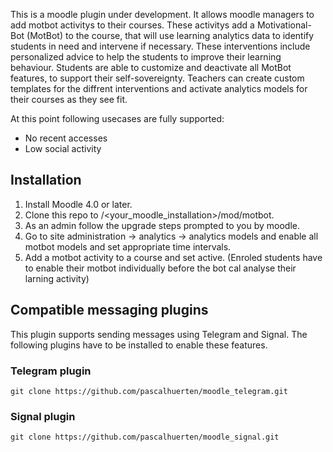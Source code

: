This is a moodle plugin under development. It allows moodle managers to add motbot activitys to their courses. These activitys add a Motivational-Bot (MotBot) to the course, that will use learning analytics data to identify students in need and intervene if necessary.
These interventions include personalized advice to help the students to improve their learning behaviour. Students are able to customize and deactivate all MotBot features, to support their self-sovereignty. Teachers can create custom templates for the diffrent interventions and activate analytics models for their courses as they see fit.

At this point following usecases are fully supported:
- No recent accesses
- Low social activity


## Installation
1. Install Moodle 4.0 or later.
2. Clone this repo to /<your_moodle_installation>/mod/motbot.
3. As an admin follow the upgrade steps prompted to you by moodle.
4. Go to site administration -> analytics -> analytics models and enable all motbot models and set appropriate time intervals.
5. Add a motbot activity to a course and set active. (Enroled students have to enable their motbot individually before the bot cal analyse their larning activity)

## Compatible messaging plugins
This plugin supports sending messages using Telegram and Signal. The following plugins have to be installed to enable these features.

### Telegram plugin
    git clone https://github.com/pascalhuerten/moodle_telegram.git
    
### Signal plugin
    git clone https://github.com/pascalhuerten/moodle_signal.git
